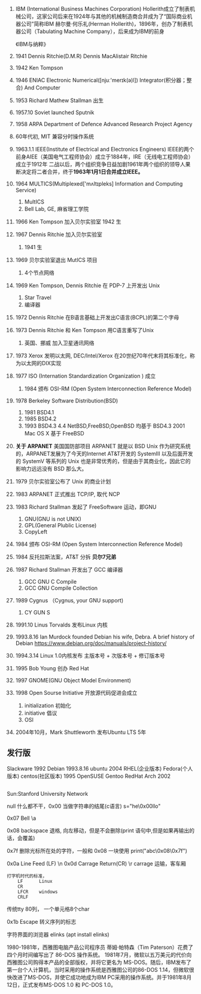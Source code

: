 1. IBM (International Business Machines Corporation)
    Hollerith成立了制表机械公司，这家公司后来在1924年与其他的机械制造商合并成为了“国际商业机器公司”简称IBM
    赫尔曼·何乐礼(Herman Hollerith)，1896年，创办了制表机器公司（Tabulating Machine Company），后来成为IBM的前身

    《IBM与纳粹》

1. 1941 Dennis Ritchie(D.M.R)
    Dennis MacAlistair Ritchie

1. 1942 Ken Tompson

1. 1946 ENIAC
    Electronic Numerical([njuː'merɪk(ə)l])  Integrator(积分器；整合) And Computer

1. 1953 
    Richard Mathew Stallman 出生

1. 1957.10 Soviet launched Sputnik

1. 1958 ARPA
    Department of Defence
    Advanced Research Project Agency

1. 60年代初, MIT 兼容分时操作系统

1. 1963.1.1 IEEE(Institute of Electrical and Electronics Engineers)
    IEEE的两个前身AIEE（美国电气工程师协会）成立于1884年，IRE（无线电工程师协会）成立于1912年
    二战以后，两个组织竞争日益加剧1961年两个组织的领导人果断决定将二者合并，终于**1963年1月1日合并成立IEEE。**


1. 1964 MULTICS(Multiplexed['mʌltɪpleks] Information and Computing Service)
    1. MultICS
    1. Bell Lab, GE, 麻省理工学院

1. 1966 Ken Tompson 加入贝尔实验室
    1942 生

1. 1967 Dennis Ritchie 加入贝尔实验室
    1. 1941 生

1. 1969 贝尔实验室退出 MutICS 项目
    1. 4个节点网络

1. 1969 Ken Tompson, Dennis Ritchie 在 PDP-7 上开发出 Unix
    1. Star Travel
    1. 编译器

1. 1972 Dennis Ritchie 在B语言基础上开发出C语言(BCPL)的第二个字母

1. 1973 Dennis Ritchie 和 Ken Tompson 用C语言重写了Unix
    1. 英国、挪威 加入卫星通讯网络

1. 1973 Xerox 发明以太网, DEC/Intel/Xerox 在20世纪70年代末将其标准化，称为以太网的DIX实现

1. 1977 ISO (Internation Standardization Organization ) 成立
    1. 1984 颁布 OSI-RM (Open System Interconnection Reference Model)

1. 1978 Berkeley Software Distribution(BSD)
    1. 1981 BSD4.1
    1. 1985 BSD4.2
    1. 1993 BSD4.3    4.4
        NetBSD,FreeBSD,OpenBSD 均基于 BSD4.3
        2001 Mac OS X 基于 FreeBSD

1. **关于 ARPANET**
    美国国防部项目 ARPANET 就是以 BSD Unix 作为研究系统的，ARPANET发展为了今天的Internet
    AT&T开发的 SystemIII 以及后面开发的 SystemV 等系列的 Unix 也是非常优秀的，但是由于其商业化，因此它的影响力远远没有 BSD 那么大。

1. 1979 贝尔实验室公布了 Unix 的商业计划

1. 1983 ARPANET 正式推出 TCP/IP, 取代 NCP

1. 1983 Richard Stallman 发起了 FreeSoftware 运动，即GNU
    1. GNU(GNU is not UNIX)
    1. GPL(General Plublic License)
    1. CopyLeft

1. 1984 颁布 OSI-RM (Open System Interconnection Reference Model)
1. 1984 反托拉斯法案，AT&T 分拆 **贝尔7兄弟**

1. 1987 Richard Stallman 开发出了 GCC 编译器
    1. GCC GNU C Compile
    1. GCC GNU Compile Collection

1. 1989 Cygnus （Cygnus, your GNU support)
    1. CY GUN S

1. 1991.10 Linus Torvalds 发布Linux 内核

1. 1993.8.16  Ian Murdock founded Debian
    his wife, Debra.
    A brief history of Debian 
        https://www.debian.org/doc/manuals/project-history/

1. 1994.3.14 Linux 1.0内核发布
    主版本号 + 次版本号 + 修订版本号

1. 1995 Bob Young 创办 Red Hat

1. 1997 GNOME(GNU Object Model Environment)

1. 1998 Open Sourse Initiative 开放源代码促进会成立
    1. initialization 初始化
    1. initiative 倡议
    1. OSI

1. 2004年10月，Mark Shuttleworth 发布Ubuntu
    LTS 5年


## 发行版
Slackware   1992
Debian      1993.8.16
ubuntu      2004
RHEL(企业版本) Fedora(个人版本) centos(社区版本)      1995
OpenSUSE
Gentoo
RedHat
Arch        2002


## 

Sun:Stanford University Network





null 什么都不干，0x00 当做字符串的结尾(c语言)
s="he\0x00llo"

0x07    Bell    \a

0x08    backspace   退格, 向左移动，但是不会删除(print 语句中,但是如果再输出的话，会覆盖)

0x7f    删除光标所在处的字符，一般和 0x08 一块使用
    print("abc\0x08\0x7f")

0x0a    Line Feed (LF)  \n
0x0d    Carrage Return(CR)  \r
    carrage 运输，客车厢

    打字机时代的标准，
        LF      Linux
        CR
        LFCR    windows
        CRLF


传统tty 80列， 一个单元格8个char

0x1b    Escape  转义序列的标志


字符界面的浏览器
    elinks (apt install elinks)

1980-1981年，西雅图电脑产品公司程序员 蒂姆·帕特森（Tim Paterson）花费了四个月时间编写出了 86-DOS 操作系统。
1981年7月，微软以五万美元的代价向西雅图公司购得本产品的全部版权，并将它更名为 MS-DOS。随后，IBM发布了第一台个人计算机，当时采用的操作系统是西雅图公司的86-DOS 1.14，但微软很快改进了MS-DOS，并使它成功地成为IBM PC采用的操作系统。并于1981年8月12日，正式发布MS-DOS 1.0 和 PC-DOS 1.0。

